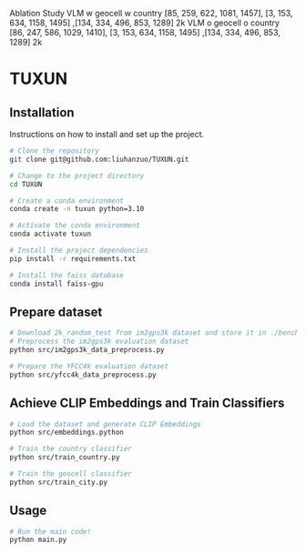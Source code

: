 Ablation Study
VLM w geocell w country [85, 259, 622, 1081, 1457], [3, 153, 634, 1158, 1495] ,[134, 334, 496, 853, 1289] 2k
VLM o geocell o country [86, 247, 586, 1029, 1410], [3, 153, 634, 1158, 1495] ,[134, 334, 496, 853, 1289] 2k

# TUXUN

## Installation

Instructions on how to install and set up the project.

```bash
# Clone the repository
git clone git@github.com:liuhanzuo/TUXUN.git

# Change to the project directory
cd TUXUN

# Create a conda environment
conda create -n tuxun python=3.10

# Activate the conda environment
conda activate tuxun

# Install the project dependencies
pip install -r requirements.txt

# Install the faiss database
conda install faiss-gpu
```

## Prepare dataset
```bash
# Download 2k_random_test from im2gps3k dataset and store it in ./benchmark/2k
# Preprocess the im2gps3k evaluation dataset
python src/im2gps3k_data_preprocess.py

# Prepare the YFCC4k evaluation dataset
python src/yfcc4k_data_preprocess.py
```

## Achieve CLIP Embeddings and Train Classifiers

```bash
# Load the dataset and generate CLIP Embeddings
python src/embeddings.python

# Train the country classifier
python src/train_country.py

# Train the geocell classifier
python src/train_city.py
```

## Usage
```bash
# Run the main code!
python main.py
```